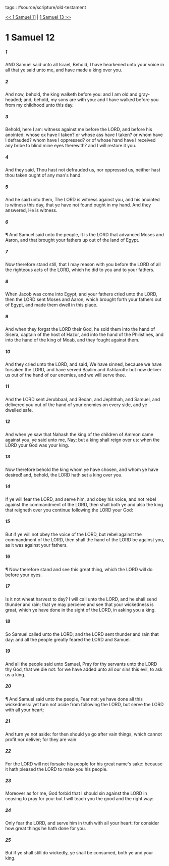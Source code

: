 tags:: #source/scripture/old-testament

[<< 1 Samuel 11](/Old_Testament/09_1_Samuel/1_Samuel_11.md) | [1 Samuel 13 >>](/Old_Testament/09_1_Samuel/1_Samuel_13.md)

# 1 Samuel 12

##### 1

AND Samuel said unto all Israel, Behold, I have hearkened unto your voice in all that ye said unto me, and have made a king over you.

##### 2

And now, behold, the king walketh before you: and I am old and gray-headed; and, behold, my sons are with you: and I have walked before you from my childhood unto this day.

##### 3

Behold, here I am: witness against me before the LORD, and before his anointed: whose ox have I taken? or whose ass have I taken? or whom have I defrauded? whom have I oppressed? or of whose hand have I received any bribe to blind mine eyes therewith? and I will restore it you.

##### 4

And they said, Thou hast not defrauded us, nor oppressed us, neither hast thou taken ought of any man's hand.

##### 5

And he said unto them, The LORD is witness against you, and his anointed is witness this day, that ye have not found ought in my hand. And they answered, He is witness.

##### 6

¶ And Samuel said unto the people, It is the LORD that advanced Moses and Aaron, and that brought your fathers up out of the land of Egypt.

##### 7

Now therefore stand still, that I may reason with you before the LORD of all the righteous acts of the LORD, which he did to you and to your fathers.

##### 8

When Jacob was come into Egypt, and your fathers cried unto the LORD, then the LORD sent Moses and Aaron, which brought forth your fathers out of Egypt, and made them dwell in this place.

##### 9

And when they forgat the LORD their God, he sold them into the hand of Sisera, captain of the host of Hazor, and into the hand of the Philistines, and into the hand of the king of Moab, and they fought against them.

##### 10

And they cried unto the LORD, and said, We have sinned, because we have forsaken the LORD, and have served Baalim and Ashtaroth: but now deliver us out of the hand of our enemies, and we will serve thee.

##### 11

And the LORD sent Jerubbaal, and Bedan, and Jephthah, and Samuel, and delivered you out of the hand of your enemies on every side, and ye dwelled safe.

##### 12

And when ye saw that Nahash the king of the children of Ammon came against you, ye said unto me, Nay; but a king shall reign over us: when the LORD your God was your king.

##### 13

Now therefore behold the king whom ye have chosen, and whom ye have desired! and, behold, the LORD hath set a king over you.

##### 14

If ye will fear the LORD, and serve him, and obey his voice, and not rebel against the commandment of the LORD, then shall both ye and also the king that reigneth over you continue following the LORD your God:

##### 15

But if ye will not obey the voice of the LORD, but rebel against the commandment of the LORD, then shall the hand of the LORD be against you, as it was against your fathers.

##### 16

¶ Now therefore stand and see this great thing, which the LORD will do before your eyes.

##### 17

Is it not wheat harvest to day? I will call unto the LORD, and he shall send thunder and rain; that ye may perceive and see that your wickedness is great, which ye have done in the sight of the LORD, in asking you a king.

##### 18

So Samuel called unto the LORD; and the LORD sent thunder and rain that day: and all the people greatly feared the LORD and Samuel.

##### 19

And all the people said unto Samuel, Pray for thy servants unto the LORD thy God, that we die not: for we have added unto all our sins this evil, to ask us a king.

##### 20

¶ And Samuel said unto the people, Fear not: ye have done all this wickedness: yet turn not aside from following the LORD, but serve the LORD with all your heart;

##### 21

And turn ye not aside: for then should ye go after vain things, which cannot profit nor deliver; for they are vain.

##### 22

For the LORD will not forsake his people for his great name's sake: because it hath pleased the LORD to make you his people.

##### 23

Moreover as for me, God forbid that I should sin against the LORD in ceasing to pray for you: but I will teach you the good and the right way:

##### 24

Only fear the LORD, and serve him in truth with all your heart: for consider how great things he hath done for you.

##### 25

But if ye shall still do wickedly, ye shall be consumed, both ye and your king.
